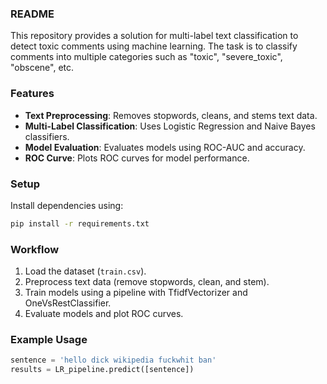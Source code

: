 
### README

This repository provides a solution for multi-label text classification to detect toxic comments using machine learning. The task is to classify comments into multiple categories such as "toxic", "severe_toxic", "obscene", etc.

### Features

- **Text Preprocessing**: Removes stopwords, cleans, and stems text data.
- **Multi-Label Classification**: Uses Logistic Regression and Naive Bayes classifiers.
- **Model Evaluation**: Evaluates models using ROC-AUC and accuracy.
- **ROC Curve**: Plots ROC curves for model performance.

### Setup

Install dependencies using:
```bash
pip install -r requirements.txt
```

### Workflow

1. Load the dataset (`train.csv`).
2. Preprocess text data (remove stopwords, clean, and stem).
3. Train models using a pipeline with TfidfVectorizer and OneVsRestClassifier.
4. Evaluate models and plot ROC curves.

### Example Usage

```python
sentence = 'hello dick wikipedia fuckwhit ban'
results = LR_pipeline.predict([sentence])
```

